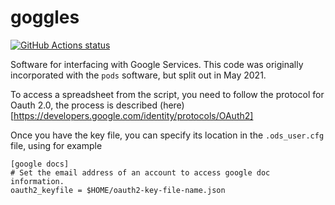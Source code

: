 goggles
===

<p align="left">
  <a href="https://github.com/lawrennd/goggles"><img alt="GitHub Actions status" src="https://github.com/lawrennd/goggles/workflows/code-tests/badge.svg"></a>
</p>

Software for interfacing with Google Services. This code was originally incorporated with the `pods` software, but split out in May 2021.


To access a spreadsheet from the script, you need to follow the
protocol for Oauth 2.0, the process is described (here)[https://developers.google.com/identity/protocols/OAuth2]

Once you have the key file, you can specify its location in the
`.ods_user.cfg` file, using for example

```
[google docs]
# Set the email address of an account to access google doc information.
oauth2_keyfile = $HOME/oauth2-key-file-name.json
```
